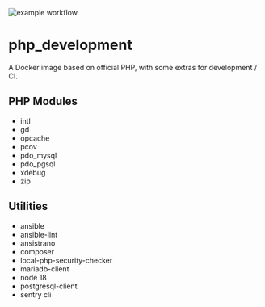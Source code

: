 ![example workflow](https://github.com/appsinet/php_development/actions/workflows/publish.yml/badge.svg)
# php_development
A Docker image based on official PHP, with some extras for development / CI.

## PHP Modules
- intl
- gd
- opcache
- pcov
- pdo_mysql
- pdo_pgsql
- xdebug
- zip

## Utilities
- ansible
- ansible-lint
- ansistrano
- composer
- local-php-security-checker
- mariadb-client
- node 18
- postgresql-client
- sentry cli